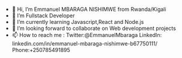 - 👋 Hi, I’m Emmanuel MBARAGA NISHIMWE from Rwanda/Kigali
- 👀 I’m Fullstack Developer
- 🌱 I’m currently learning Javascript,React and Node.js
- 💞️ I’m looking forward to collaborate on Web development projects
- 📫 How to reach me :
Twitter:@EmmanuelMbaraga
LinkedIn: linkedin.com/in/emmanuel-mbaraga-nishimwe-b67750111/
Phone:+250785491895

<!---
emmymbaraga/emmymbaraga is a ✨ special ✨ repository because its `README.md` (this file) appears on your GitHub profile.
You can click the Preview link to take a look at your changes.
--->
